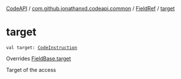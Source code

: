 [CodeAPI](../../index.md) / [com.github.jonathanxd.codeapi.common](../index.md) / [FieldRef](index.md) / [target](.)

# target

`val target: `[`CodeInstruction`](../../com.github.jonathanxd.codeapi/-code-instruction.md)

Overrides [FieldBase.target](../../com.github.jonathanxd.codeapi.base/-field-base/target.md)

Target of the access

